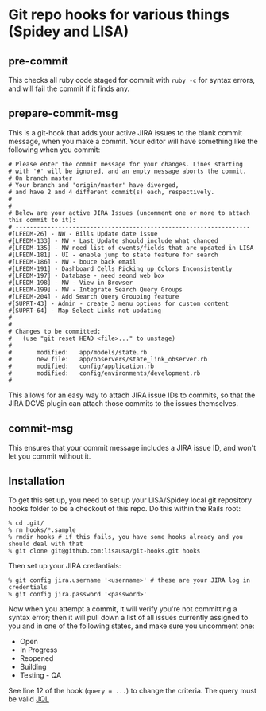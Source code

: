 # Git repo hooks for various things (Spidey and LISA)

## pre-commit

This checks all ruby code staged for commit with `ruby -c` for syntax errors, and will fail the commit if it finds any.

## prepare-commit-msg

This is a git-hook that adds your active JIRA issues to the blank commit message, when you make a commit. Your editor will have something like the following when you commit:

```
# Please enter the commit message for your changes. Lines starting
# with '#' will be ignored, and an empty message aborts the commit.
# On branch master
# Your branch and 'origin/master' have diverged,
# and have 2 and 4 different commit(s) each, respectively.
#
#
# Below are your active JIRA Issues (uncomment one or more to attach this commit to it):
# ------------------------------------------------------------------
#[LFEDM-26] - NW - Bills Update date issue
#[LFEDM-133] - NW - Last Update should include what changed
#[LFEDM-135] - NW need list of events/fields that are updated in LISA
#[LFEDM-181] - UI - enable jump to state feature for search
#[LFEDM-186] - NW - bouce back email
#[LFEDM-191] - Dashboard Cells Picking up Colors Inconsistently
#[LFEDM-197] - Database - need seond web box
#[LFEDM-198] - NW - View in Browser
#[LFEDM-199] - NW - Integrate Search Query Groups
#[LFEDM-204] - Add Search Query Grouping feature
#[SUPRT-43] - Admin - create 3 menu options for custom content
#[SUPRT-64] - Map Select Links not updating
#
#
# Changes to be committed:
#   (use "git reset HEAD <file>..." to unstage)
#
#       modified:   app/models/state.rb
#       new file:   app/observers/state_link_observer.rb
#       modified:   config/application.rb
#       modified:   config/environments/development.rb
#
```

This allows for an easy way to attach JIRA issue IDs to commits, so that the JIRA DCVS plugin can attach those commits to the issues themselves.

## commit-msg

This ensures that your commit message includes a JIRA issue ID, and won't let you commit without it.

## Installation

To get this set up, you need to set up your LISA/Spidey local git repository hooks folder to be a checkout of this repo. Do this within the Rails root:

```shell
% cd .git/
% rm hooks/*.sample
% rmdir hooks # if this fails, you have some hooks already and you should deal with that
% git clone git@github.com:lisausa/git-hooks.git hooks
```

Then set up your JIRA credantials:

```shell
% git config jira.username '<username>' # these are your JIRA log in credentials
% git config jira.password '<password>'
```

Now when you attempt a commit, it will verify you're not committing a syntax error; then it will pull down a list of all issues currently assigned to you and in one of the following states, and make sure you uncomment one:

- Open
- In Progress
- Reopened
- Building
- Testing - QA

See line 12 of the hook (`query = ...`) to change the criteria. The query must be valid [JQL](https://confluence.atlassian.com/display/JIRA/Advanced+Searching)
